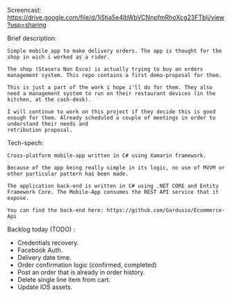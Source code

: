 Screencast: https://drive.google.com/file/d/1jStja5e4lbWbVCNnpfmRhoXcg23FTblj/view?usp=sharing

Brief description:

	Simple mobile app to make delivery orders. The app is thought for the shop in wich i worked as a rider.
	
	The shop (Stasera Non Esco) is actually trying to buy an orders management system. This repo contains a first demo-proposal for them. 
	
	This is just a part of the work i hope i'll do for them. They also need a management system to run on their restaurant devices (in the kitchen, at the cash-desk).
	
	I will continue to work on this project if they decide this is good enough for them. Already scheduled a couple of meetings in order to understand their needs and
	retribution proposal.


	
Tech-spech:

	Cross-platform mobile-app written in C# using Xamarin framework. 
	
	Because of the app being really simple in its logic, no use of MVVM or other particular pattern has been made.
	
	The application back-end is written in C# using .NET CORE and Entity Framework Core. The Mobile-App consumes the REST API service that it expose.
	
	You can find the back-end here: https://github.com/Gardusio/Ecommerce-Api



Backlog today (TODO) :
- Credentials recovery.
- Facebook Auth.
- Delivery date time.
- Order confirmation logic (confirmed, completed)
- Post an order that is already in order history.
- Delete single line item from cart.
- Update IOS assets. 
